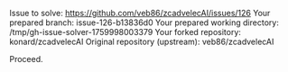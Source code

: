 Issue to solve: https://github.com/veb86/zcadvelecAI/issues/126
Your prepared branch: issue-126-b13836d0
Your prepared working directory: /tmp/gh-issue-solver-1759998003379
Your forked repository: konard/zcadvelecAI
Original repository (upstream): veb86/zcadvelecAI

Proceed.